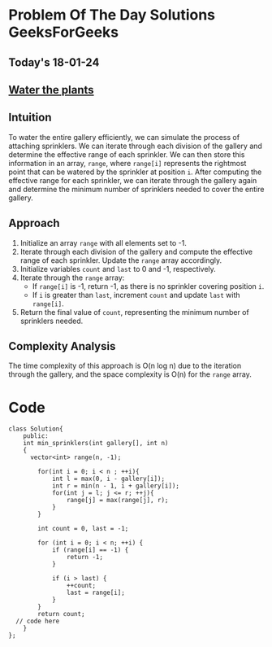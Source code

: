 #  Problem Of The Day Solutions GeeksForGeeks

## Today's 18-01-24 
## [Water the plants](https://www.geeksforgeeks.org/problems/water-the-plants--170646/1)

## Intuition
To water the entire gallery efficiently, we can simulate the process of attaching sprinklers. We can iterate through each division of the gallery and determine the effective range of each sprinkler. We can then store this information in an array, `range`, where `range[i]` represents the rightmost point that can be watered by the sprinkler at position `i`. After computing the effective range for each sprinkler, we can iterate through the gallery again and determine the minimum number of sprinklers needed to cover the entire gallery.

## Approach
1. Initialize an array `range` with all elements set to -1.
2. Iterate through each division of the gallery and compute the effective range of each sprinkler. Update the `range` array accordingly.
3. Initialize variables `count` and `last` to 0 and -1, respectively.
4. Iterate through the `range` array:
   - If `range[i]` is -1, return -1, as there is no sprinkler covering position `i`.
   - If `i` is greater than `last`, increment `count` and update `last` with `range[i]`.
5. Return the final value of `count`, representing the minimum number of sprinklers needed.

## Complexity Analysis
The time complexity of this approach is O(n log n) due to the iteration through the gallery, and the space complexity is O(n) for the `range` array.

# Code
```
class Solution{
    public:
    int min_sprinklers(int gallery[], int n)
    {
      vector<int> range(n, -1);

        for(int i = 0; i < n ; ++i){
            int l = max(0, i - gallery[i]);
            int r = min(n - 1, i + gallery[i]);
            for(int j = l; j <= r; ++j){
                range[j] = max(range[j], r);
            }
        }
        
        int count = 0, last = -1;

        for (int i = 0; i < n; ++i) {
            if (range[i] == -1) {
                return -1;
            }

            if (i > last) {
                ++count;
                last = range[i];
            }
        }
        return count;
  // code here
    }
};
```
